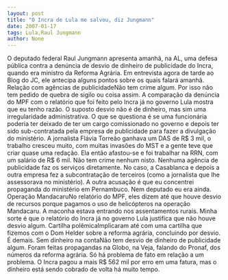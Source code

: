```yaml
---
layout: post
title: "O Incra de Lula me salvou, diz Jungmann"
date: 2007-01-17
tags: Lula,Raul Jungmann
author: None
---
```

O deputado federal Raul Jungmann apresenta amanhã, na AL, uma defesa pública contra a denúncia de desvio de dinheiro de publicidade do Incra, quando era ministro da Reforma Agrária.
Em entrevista agora de tarde ao Blog do JC, ele antecipa alguns pontos sobre os quais falará amanhã.
Relação com agências de publicidadeNão tem crime algum. Por isso não tem pedido de quebra de sigilo ou coisa assim. A comparação da denúncia do MPF com o relatório que foi feito pelo Incra já no governo Lula mostra que eu tenho razão.
O suposto desvio não é de dinheiro, mas sim uma irregularidade administrativa. O que se questiona é se uma funcionária poderia ter deixado de ter um cargo comissionado no governo e depois ter sido sub-contratada pela empresa de publicidade para fazer a divulgação do ministério. 
A jornalista Flávia Torreão ganhava um DAS de R$ 3 mil, o trabalho cresceu muito, com muitas invasões do MST e a gente teve que criar quase uma redação. Ela então afastou-se e foi trabalhar na RRN, com um salário de R$ 6 mil. Não tem crime nenhum nisto. Nenhuma agência de publicidade faz os serviços diretamente. 
No caso, a Casablanca e depois a outra empresa fez a subcontratação de terceiros (como a jornalista que lhe assessorava no ministério). A outra acusação é que eu concentrei propaganda do ministério em Pernambuco. Nem deputado eu era ainda.
Operação MandacaruNo relatório do MPF, eles dizem até que houve desvio de recursos porque pagamos o uso de helicópteros na operação Mandacaru. A maconha estava entrando nos assentamentos rurais. Minha sorte é que o relatório do Incra já no governo Lula justifica que não houve desvio algum.
Cartilha polêmicaImplicaram até com uma cartilha que fizemos com o Dom Helder sobre a reforma agrária, concluindo por desvio. É demais.
Sem dinheiro na contaNão tem desvio de dinheiro de publicidade algum. Foram feitas propagandas na Globo, na Veja, falando do Pronaf, dos números da reforma agrária. Só há problema de fato em relação a um problema. O Incra pagou a mais R$ 562 mil por erro em uma fatura, mas o dinheiro está sendo cobrado de volta há muito tempo. 